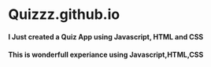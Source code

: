 # Quizzz.github.io
#### I Just created a Quiz App using Javascript, HTML and CSS
#### This is wonderfull experiance using Javascript,HTML,CSS

